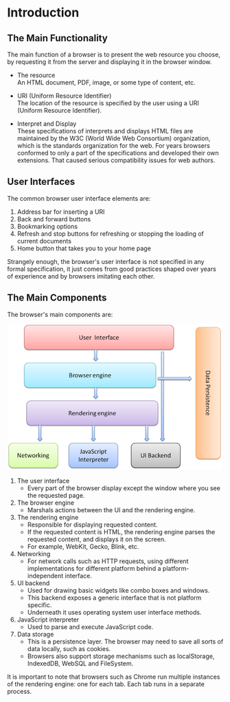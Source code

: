 # Introduction
## The Main Functionality
The main function of a browser is to present the web resource you choose, by requesting it from the server and displaying it in the browser window.

- The resource  
An HTML document, PDF, image, or some type of content, etc.

- URI (Uniform Resource Identifier)  
The location of the resource is specified by the user using a URI (Uniform Resource Identifier).

- Interpret and Display  
These specifications of interprets and displays HTML files are maintained by the W3C (World Wide Web Consortium) organization, which is the standards organization for the web.  For years browsers conformed to only a part of the specifications and developed their own extensions. That caused serious compatibility issues for web authors.

## User Interfaces
The common browser user interface elements are:
1. Address bar for inserting a URI
2. Back and forward buttons
3. Bookmarking options
4. Refresh and stop buttons for refreshing or stopping the loading of current documents
5. Home button that takes you to your home page

Strangely enough, the browser's user interface is not specified in any formal specification, it just comes from good practices shaped over years of experience and by browsers imitating each other.

## The Main Components
The browser's main components are:

![Figure : Browser components](/images/1.png)

1. The user interface  
    - Every part of the browser display except the window where you see the requested page.
2. The browser engine  
    - Marshals actions between the UI and the rendering engine.
3. The rendering engine  
    - Responsible for displaying requested content. 
    - If the requested content is HTML, the rendering engine parses the requested content, and displays it on the screen.
    - For example, WebKit, Gecko, Blink, etc.
4. Networking  
    - For network calls such as HTTP requests, using different implementations for different platform behind a platform-independent interface.
5. UI backend  
    - Used for drawing basic widgets like combo boxes and windows. 
    - This backend exposes a generic interface that is not platform specific. 
    - Underneath it uses operating system user interface methods.
6. JavaScript interpreter
    - Used to parse and execute JavaScript code.
7. Data storage
    - This is a persistence layer. The browser may need to save all sorts of data locally, such as cookies. 
    - Browsers also support storage mechanisms such as localStorage, IndexedDB, WebSQL and FileSystem.
    
It is important to note that browsers such as Chrome run multiple instances of the rendering engine: one for each tab. Each tab runs in a separate process.